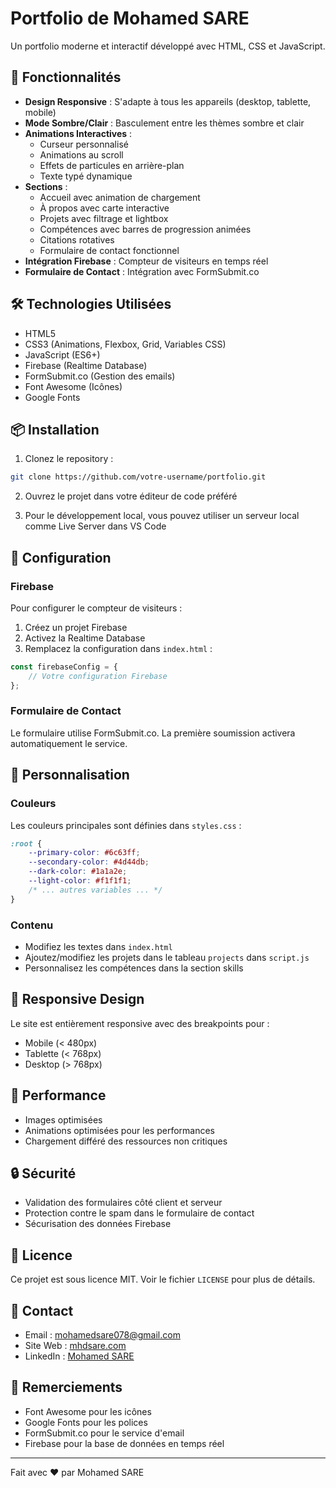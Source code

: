 # Portfolio de Mohamed SARE

Un portfolio moderne et interactif développé avec HTML, CSS et JavaScript.

## 🌟 Fonctionnalités

- **Design Responsive** : S'adapte à tous les appareils (desktop, tablette, mobile)
- **Mode Sombre/Clair** : Basculement entre les thèmes sombre et clair
- **Animations Interactives** : 
  - Curseur personnalisé
  - Animations au scroll
  - Effets de particules en arrière-plan
  - Texte typé dynamique
- **Sections** :
  - Accueil avec animation de chargement
  - À propos avec carte interactive
  - Projets avec filtrage et lightbox
  - Compétences avec barres de progression animées
  - Citations rotatives
  - Formulaire de contact fonctionnel
- **Intégration Firebase** : Compteur de visiteurs en temps réel
- **Formulaire de Contact** : Intégration avec FormSubmit.co

## 🛠️ Technologies Utilisées

- HTML5
- CSS3 (Animations, Flexbox, Grid, Variables CSS)
- JavaScript (ES6+)
- Firebase (Realtime Database)
- FormSubmit.co (Gestion des emails)
- Font Awesome (Icônes)
- Google Fonts

## 📦 Installation

1. Clonez le repository :
```bash
git clone https://github.com/votre-username/portfolio.git
```

2. Ouvrez le projet dans votre éditeur de code préféré

3. Pour le développement local, vous pouvez utiliser un serveur local comme Live Server dans VS Code

## 🔧 Configuration

### Firebase
Pour configurer le compteur de visiteurs :

1. Créez un projet Firebase
2. Activez la Realtime Database
3. Remplacez la configuration dans `index.html` :
```javascript
const firebaseConfig = {
    // Votre configuration Firebase
};
```

### Formulaire de Contact
Le formulaire utilise FormSubmit.co. La première soumission activera automatiquement le service.

## 🎨 Personnalisation

### Couleurs
Les couleurs principales sont définies dans `styles.css` :
```css
:root {
    --primary-color: #6c63ff;
    --secondary-color: #4d44db;
    --dark-color: #1a1a2e;
    --light-color: #f1f1f1;
    /* ... autres variables ... */
}
```

### Contenu
- Modifiez les textes dans `index.html`
- Ajoutez/modifiez les projets dans le tableau `projects` dans `script.js`
- Personnalisez les compétences dans la section skills

## 📱 Responsive Design

Le site est entièrement responsive avec des breakpoints pour :
- Mobile (< 480px)
- Tablette (< 768px)
- Desktop (> 768px)

## 🚀 Performance

- Images optimisées
- Animations optimisées pour les performances
- Chargement différé des ressources non critiques

## 🔒 Sécurité

- Validation des formulaires côté client et serveur
- Protection contre le spam dans le formulaire de contact
- Sécurisation des données Firebase

## 📄 Licence

Ce projet est sous licence MIT. Voir le fichier `LICENSE` pour plus de détails.

## 👤 Contact

- Email : mohamedsare078@gmail.com
- Site Web : [mhdsare.com](https://mhdsare.com)
- LinkedIn : [Mohamed SARE](https://linkedin.com/in/votre-profil)

## 🙏 Remerciements

- Font Awesome pour les icônes
- Google Fonts pour les polices
- FormSubmit.co pour le service d'email
- Firebase pour la base de données en temps réel

---

Fait avec ❤️ par Mohamed SARE